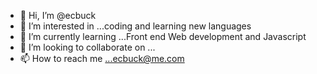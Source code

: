 - 👋 Hi, I’m @ecbuck
- 👀 I’m interested in ...coding and learning new languages
- 🌱 I’m currently learning ...Front end Web development and Javascript 
- 💞️ I’m looking to collaborate on ...
- 📫 How to reach me ...ecbuck@me.com

<!---
ecbuck/ecbuck is a ✨ special ✨ repository because its `README.md` (this file) appears on your GitHub profile.
You can click the Preview link to take a look at your changes.
--->
